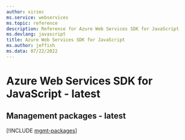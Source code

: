 ```yaml
---
author: xirzec
ms.service: webservices
ms.topic: reference
description: Reference for Azure Web Services SDK for JavaScript
ms.devlang: javascript
title: Azure Web Services SDK for JavaScript
ms.author: jeffish
ms.data: 07/22/2022
---
```

# Azure Web Services SDK for JavaScript - latest

## Management packages - latest
[!INCLUDE [mgmt-packages](web-services-mgmt-index.md)]